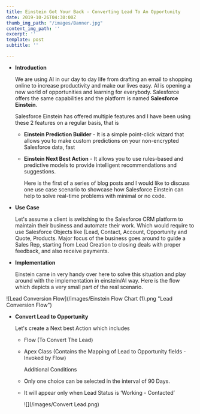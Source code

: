 ```yaml
---
title: Einstein Got Your Back - Converting Lead To An Opportunity
date: 2019-10-26T04:30:00Z
thumb_img_path: "/images/Banner.jpg"
content_img_path: ''
excerpt: ''
template: post
subtitle: ''

---
```

* **Introduction**

  We are using AI in our day to day life from drafting an email to shopping online to increase productivity and make our lives easy. AI is opening a new world of opportunities and learning for everybody. Salesforce offers the same capabilities and the platform is named **Salesforce Einstein**.

  Salesforce Einstein has offered multiple features and I have been using these 2 features on a regular basis, that is
  * **Einstein Prediction Builder** - It is a simple point-click wizard that allows you to make custom predictions on your non-encrypted Salesforce data, fast
  * **Einstein Next Best Action** - It allows you to use rules-based and predictive models to provide intelligent recommendations and suggestions.

    Here is the first of a series of blog posts and I would like to discuss one use case scenario to showcase how Salesforce Einstein can help to solve real-time problems with minimal or no code.

* **Use Case**

  Let's assume a client is switching to the Salesforce CRM platform to maintain their business and automate their work. Which would require to use Salesforce Objects like (Lead, Contact, Account, Opportunity and Quote, Products. Major focus of the business goes around to guide a Sales Rep, starting from Lead Creation to closing deals with proper feedback, and also receive payments.


* **Implementation**

  Einstein came in very handy over here to solve this situation and play around with the implementation in einstein/AI way. Here is the flow which depicts a very small part of the real scenario.

![Lead Conversion Flow](/images/Einstein Flow Chart (1).png "Lead Conversion Flow")

* **Convert Lead to Opportunity**

   Let's create a Next best Action which includes
  * Flow (To Convert The Lead)
  * Apex Class (Contains the Mapping of Lead to Opportunity fields - Invoked by Flow)

    Additional Conditions
  * Only one choice can be selected in the interval of 90 Days.
  * It will appear only when Lead Status is ‘Working - Contacted’

    ![](/images/Convert Lead.png)